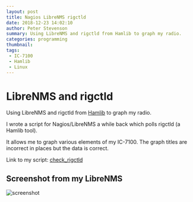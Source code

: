 ```yaml
---
layout: post
title: Nagios LibreNMS rigctld
date: 2018-12-23 14:02:10
author: Peter Stevenson
summary: Using LibreNMS and rigctld from Hamlib to graph my radio.
categories: programming
thumbnail:
tags:
 - IC-7100
 - Hamlib
 - Linux
---
```


# LibreNMS and rigctld

Using LibreNMS and rigctld from [Hamlib](https://github.com/Hamlib/Hamlib) to graph my radio.

I wrote a script for Nagios/LibreNMS a while back which polls rigctld (a Hamlib tool).

It allows me to graph various elements of my IC-7100. The graph titles are incorrect in places but the data is correct.

Link to my script: [check_rigctld](https://bitbucket.org/2E0PGS/nagios-plugins/src/master/check_rigctld)

## Screenshot from my LibreNMS

![screenshot](/blog/assets/2018-12-23/nagios-librenms-rigctld-screenshot.png)

